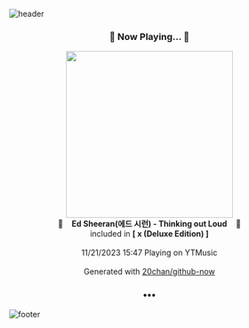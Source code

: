 ![header](https://capsule-render.vercel.app/api?type=wave&height=170&section=header&fontColor=090707&fontAlignX=45&fontAlignY=65&fontSize=100)

<h3 align="center">🎵 Now Playing... 🎵</h3>
<p align="center">
  <a href="https://music.youtube.com/watch?v=fdz_cabS9BU">
    <img width="300" src="https://lh3.googleusercontent.com/emeqGnTWaGFe5roPNKOsSe5WFl81hEScrwhlaJkSrmZn8F-rcYVg_VtYKSj5v59eU5ZrUo3uzlbI0wDV">
  </a>
  <br>
  🎵&nbsp&nbsp&nbsp <b>Ed Sheeran(에드 시런) - Thinking out Loud</b> &nbsp&nbsp&nbsp🎵
  <br>
  included in <b>[ x (Deluxe Edition) ]</b>
  
  <br />
  <br />
  11/21/2023 15:47 Playing on YTMusic
  <br />
  <br />
  Generated with <a href="https://github.com/20chan/github-now">20chan/github-now</a>
</p>

<h3 align="center">•••</h3>

![footer](https://capsule-render.vercel.app/api?type=wave&height=150&section=footer)
